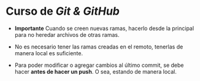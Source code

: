 # Curso de _Git & GitHub_

- **Importante** Cuando se creen nuevas ramas, hacerlo desde la principal para no heredar archivos de otras ramas.

- No es necesario tener las ramas creadas en el remoto, tenerlas de manera local es suficiente.

- Para poder modificar o agregar cambios al último commit, se debe hacer **antes de hacer un push**. O sea, estando de manera local.
